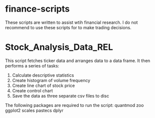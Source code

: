 # finance-scripts
These scripts are written to assist wtih financial research.  I do not recommend to use these scripts for to make trading decisions.

# Stock_Analysis_Data_REL
This script fetches ticker data and arranges data to a data frame.  It then performs a series of tasks:
1. Calculate descriptive statistics
2. Create histogram of volume frequency
3. Create line chart of stock price
4. Create control chart
5. Save the data as three separate csv files to disc

The following packages are required to run the script:
quantmod
zoo
ggplot2
scales
pastecs
dplyr
